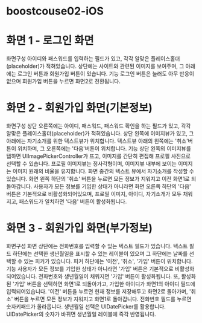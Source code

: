 # boostcouse02-iOS

# 화면 1 - 로그인 화면
  
화면구성
아이디와 패스워드를 입력하는 필드가 있고, 각각 알맞은 플레이스홀더(placeholder)가 적혀있습니다.
상단에는 사이트와 관련된 이미지를 보여주며, 그 아래에는 로그인 버튼과 회원가입 버튼이 있습니다.
기능
로그인 버튼은 눌러도 아무 반응이 없으며 회원가입 버튼을 누르면 화면2로 전환됩니다.

# 화면 2 - 회원가입 화면(기본정보)
  
화면구성
상단 오른쪽에는 아이디, 패스워드, 패스워드 확인을 하는 필드가 있고, 각각 알맞은 플레이스홀더(placeholder)가 적혀있습니다.
상단 왼쪽에 이미지뷰가 있고, 그 아래에는 자기소개를 위한 텍스트뷰가 위치합니다.
텍스트뷰 아래의 왼쪽에는 '취소'버튼이 위치하며, 그 오른쪽에는 '다음'버튼이 위치합니다.
기능
상단 왼쪽의 이미지뷰를 탭하면 UIImagePickerController가 뜨고, 이미지를 간단히 편집해 프로필 사진으로 선택할 수 있습니다.
프로필 이미지뷰는 정사각형이며, 이미지뷰 내부에 보이는 이미지는 이미지 원래의 비율을 유지합니다.
화면 중간의 텍스트 뷰에서 자기소개를 작성할 수 있습니다.
화면 왼쪽 하단의 '취소' 버튼을 누르면 모든 정보가 지워지고 이전 화면1로 되돌아갑니다.
사용자가 모든 정보를 기입한 상태가 아니라면 화면 오른쪽 하단의 '다음' 버튼은 기본적으로 비활성화되어있으며, 프로필 이미지, 아이디, 자기소개가 모두 채워지고, 패스워드가 일치하면 '다음' 버튼이 활성화됩니다.
 
# 화면 3 - 회원가입 화면(부가정보)
  
화면구성
화면 상단에는 전화번호를 입력할 수 있는 텍스트 필드가 있습니다.
텍스트 필드 하단에는 선택한 생년월일을 표시할 수 있는 레이블이 있으며 그 하단에는 날짜를 선택할 수 있는 피커가 있습니다.
피커 하단에는 '이전', '취소', '가입' 버튼이 위치합니다.
기능
사용자가 모든 정보를 기입한 상태가 아니라면 '가입' 버튼은 기본적으로 비활성화되어있습니다. 전화번호와 생년월일이 채워지면 '가입' 버튼이 활성화됩니다. 또, 활성화된 '가입' 버튼을 선택하면 화면1로 되돌아가고, 가입한 아이디가 화면1의 아이디 필드에 입력되어있습니다.
'이전' 버튼을 누르면 현재 정보를 저장해두고 화면2로 돌아가며, '취소' 버튼을 누르면 모든 정보가 지워지고 화면1로 돌아갑니다.
전화번호 필드를 누르면 숫자키패드가 올라옵니다.
생년월일 선택은 UIDatePicker를 활용합니다.
UIDatePicker의 숫자가 바뀌면 생년월일 레이블에 즉각 반영됩니다.
